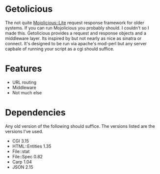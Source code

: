 Getolicious
===========

The not quite [Mojolicious::Lite](http://mojolicio.us/perldoc/Mojolicious/Lite) request response framework for older systems. If you can run Mojolicious you probably should. I couldn't so I made this. Getolicious provides a request and response objects and a middleware layer. Its inspired by but not nearly as nice as sinatra or connect. It's designed to be run via apache's mod-perl but any server capbale of running your script as a cgi should suffice.

Features
===========
  - URL routing
  - Middleware
  - Not much else

Dependencies
===========
Any old version of the following should suffice. The versions listed are the versions I've used.
  - CGI 3.15
  - HTML::Entities 1.35
  - File::stat
  - File::Spec 0.82
  - Carp 1.04
  - JSON 2.15

